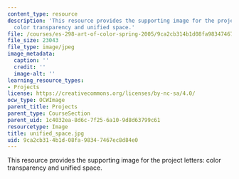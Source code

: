```yaml
---
content_type: resource
description: 'This resource provides the supporting image for the project letters:
  color transparency and unified space.'
file: /courses/es-298-art-of-color-spring-2005/9ca2cb314b1d08fa98347467ec8d84e0_unified_space.jpg
file_size: 23043
file_type: image/jpeg
image_metadata:
  caption: ''
  credit: ''
  image-alt: ''
learning_resource_types:
- Projects
license: https://creativecommons.org/licenses/by-nc-sa/4.0/
ocw_type: OCWImage
parent_title: Projects
parent_type: CourseSection
parent_uid: 1c4032ea-8d6c-7f25-6a10-9d8d63799c61
resourcetype: Image
title: unified_space.jpg
uid: 9ca2cb31-4b1d-08fa-9834-7467ec8d84e0
---
```

This resource provides the supporting image for the project letters: color transparency and unified space.
